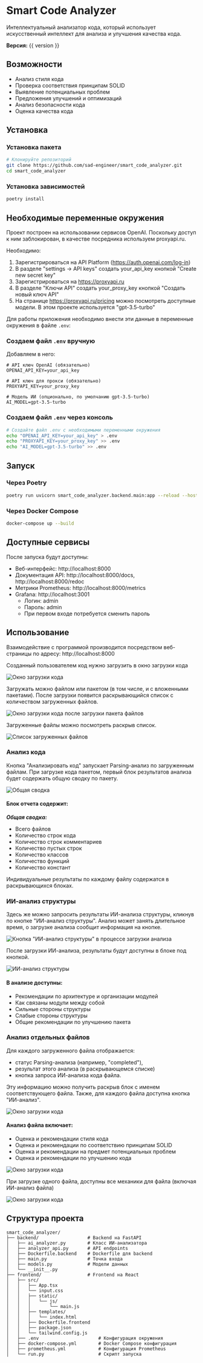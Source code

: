 # Smart Code Analyzer

Интеллектуальный анализатор кода, который использует искусственный интеллект для анализа и улучшения качества кода.

**Версия:** {{ version }}

## Возможности

- Анализ стиля кода
- Проверка соответствия принципам SOLID
- Выявление потенциальных проблем
- Предложения улучшений и оптимизаций
- Анализ безопасности кода
- Оценка качества кода

## Установка

### Установка пакета
```bash
# Клонируйте репозиторий
git clone https://github.com/sad-engineer/smart_code_analyzer.git
cd smart_code_analyzer
```

### Установка зависимостей
```bash
poetry install
```

## Необходимые переменные окружения

Проект построен на использовании сервисов OpenAI.
Поскольку доступ к ним заблокирован, в качестве посредника используем proxyapi.ru. 

Необходимо:
1. Зарегистрироваться на API Platform (https://auth.openai.com/log-in)
1. В разделе "settings -> API keys" создать your_api_key кнопкой "Create new secret key"
3. Зарегистрироваться на https://proxyapi.ru
4. В разделе "Ключи API" создать your_proxy_key кнопкой "Создать новый ключ API"
5. На странице https://proxyapi.ru/pricing можно посмотреть доступные модели. В этом проекте используется "gpt-3.5-turbo"

Для работы приложения необходимо внести эти данные в переменные окружения в файле `.env`:

### Создаем файл `.env` вручную
Добавляем в него:
```env
# API ключ OpenAI (обязательно)
OPENAI_API_KEY=your_api_key

# API ключ для прокси (обязательно)
PROXYAPI_KEY=your_proxy_key

# Модель ИИ (опционально, по умолчанию gpt-3.5-turbo)
AI_MODEL=gpt-3.5-turbo
```

### Создаем файл `.env` через консоль
```bash
# Создайте файл .env с необходимыми переменными окружения
echo "OPENAI_API_KEY=your_api_key" > .env
echo "PROXYAPI_KEY=your_proxy_key" >> .env
echo "AI_MODEL=gpt-3.5-turbo" >> .env
```

## Запуск

### Через Poetry
```bash
poetry run uvicorn smart_code_analyzer.backend.main:app --reload --host 0.0.0.0 --port 8000
```

### Через Docker Compose
```bash
docker-compose up --build
```

## Доступные сервисы

После запуска будут доступны:
- Веб-интерфейс: http://localhost:8000
- Документация API: http://localhost:8000/docs, http://localhost:8000/redoc
- Метрики Prometheus: http://localhost:8000/metrics
- Grafana: http://localhost:3001
  - Логин: admin
  - Пароль: admin
  - При первом входе потребуется сменить пароль

## Использование

Взаимодействие с программой производится посредством веб-страницы по адресу: http://localhost:8000

Созданный пользователем код нужно загрузить в окно загрузки кода

![Окно загрузки кода](docs/images/1.png)

Загружать можно файлом или пакетом (в том числе, и с вложенными пакетами). 
После загрузки появится раскрывающийся список с количеством загруженных файлов.

![Окно загрузки кода после загрузки пакета файлов](docs/images/2.png)

Загруженные файлы можно посмотреть раскрыв список.

![Список загруженных файлов](docs/images/3.png)

### Анализ кода

Кнопка "Анализировать код" запускает Parsing-анализ по загруженным файлам.
При загрузке кода пакетом, первый блок результатов анализа будет содержать общую сводку по пакету.

![Общая сводка](docs/images/4.png)

#### Блок отчета содержит:

***Общая сводка:***
- Всего файлов
- Количество строк кода
- Количество строк комментариев
- Количество пустых строк
- Количество классов
- Количество функций
- Количество констант

Индивидуальные результаты по каждому файлу содержатся в раскрывающихся блоках.

### ИИ-анализ структуры

Здесь же можно запросить результаты ИИ-анализа структуры, кликнув по кнопке "ИИ-анализ структуры". 
Анализ может занять длительное время, о загрузке анализа сообщит информация на кнопке.

![Кнопка "ИИ-анализ структуры" в процессе загрузки анализа](docs/images/5.png)

После загрузки ИИ-анализа, результаты будут доступны в блоке под кнопкой.

![ИИ-анализ структуры](docs/images/6.png)

#### В анализе доступны:
- Рекомендации по архитектуре и организации модулей
- Как связаны модули между собой
- Сильные стороны структуры
- Слабые стороны структуры
- Общие рекомендации по улучшению пакета

### Анализ отдельных файлов

Для каждого загруженного файла отображается:
- статус Parsing-анализа (например, "completed"), 
- результат этого анализа (в раскрывающемся списке)
- кнопка запроса ИИ-анализа кода файла.

Эту информацию можно получить раскрыв блок с именем соответствующего файла. 
Также, для каждого файла доступна кнопка "ИИ-анализ".

![Окно загрузки кода](docs/images/7.png)

#### Анализ файла включает:
- Оценка и рекомендации стиля кода
- Оценка и рекомендации по соответствию принципам SOLID
- Оценка и рекомендации на предмет потенциальных проблем
- Оценка и рекомендации по улучшению кода

![Окно загрузки кода](docs/images/9.png)

При загрузке одного файла, доступны все механики для файла (включая ИИ-анализ файла) 

![Окно загрузки кода](docs/images/10.png)

## Структура проекта

```
smart_code_analyzer/
├── backend/                  # Backend на FastAPI
│   ├── ai_analyzer.py        # Класс ИИ-анализатора
│   ├── analyzer_api.py       # API endpoints
│   ├── Dockerfile.backend    # Dockerfile для backend
│   ├── main.py               # Точка входа
│   ├── models.py             # Модели данных
│   └── __init__.py
├── frontend/                 # Frontend на React
│   ├── src/
│   │   ├── App.tsx
│   │   └── input.css
│   │   ├── static/
│   │   │   └── js/
│   │   │       └── main.js
│   │   ├── templates/
│   │   │   └── index.html
│   │   ├── Dockerfile.frontend
│   │   ├── package.json
│   │   └── tailwind.config.js
│   ├── .env                      # Конфигурация окружения
│   ├── docker-compose.yml        # Docker Compose конфигурация
│   ├── prometheus.yml            # Конфигурация Prometheus
│   └── run.py                    # Скрипт запуска
```
